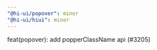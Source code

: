 ```yaml
---
"@hi-ui/popover": minor
"@hi-ui/hiui": minor
---
```


feat(popover): add popperClassName api (#3205)
